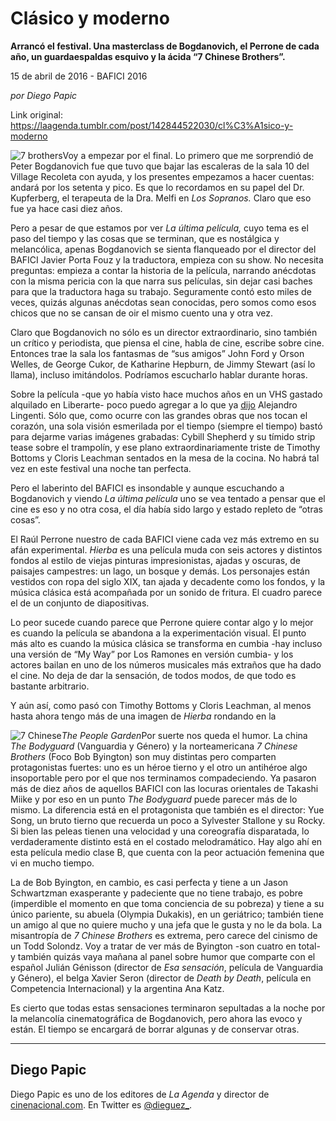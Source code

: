 # Clásico y moderno

**Arrancó el festival. Una masterclass de Bogdanovich, el Perrone de cada año, un guardaespaldas esquivo y la ácida “7 Chinese Brothers”.**

15 de abril de 2016 - BAFICI 2016

_por Diego Papic_

Link original: https://laagenda.tumblr.com/post/142844522030/cl%C3%A1sico-y-moderno

![7 brothers](https://64.media.tumblr.com/2c57e0e2466f92698e4e83cd7e0c3ef5/tumblr_inline_pjzrqqqNuU1t6q87u_500.jpg)Voy a empezar por el final. Lo primero que me sorprendió de Peter Bogdanovich fue que tuvo que bajar las escaleras de la sala 10 del Village Recoleta con ayuda, y los presentes empezamos a hacer cuentas: andará por los setenta y pico. Es que lo recordamos en su papel del Dr. Kupferberg, el terapeuta de la Dra. Melfi en *Los Sopranos.* Claro que eso fue ya hace casi diez años.

Pero a pesar de que estamos por ver *La última película,* cuyo tema es el paso del tiempo y las cosas que se terminan, que es nostálgica y melancólica, apenas Bogdanovich se sienta flanqueado por el director del BAFICI Javier Porta Fouz y la traductora, empieza con su show. No necesita preguntas: empieza a contar la historia de la película, narrando anécdotas con la misma pericia con la que narra sus películas, sin dejar casi baches para que la traductora haga su trabajo. Seguramente contó esto miles de veces, quizás algunas anécdotas sean conocidas, pero somos como esos chicos que no se cansan de oir el mismo cuento una y otra vez.

Claro que Bogdanovich no sólo es un director extraordinario, sino también un crítico y periodista, que piensa el cine, habla de cine, escribe sobre cine. Entonces trae la sala los fantasmas de “sus amigos” John Ford y Orson Welles, de George Cukor, de Katharine Hepburn, de Jimmy Stewart (así lo llama), incluso imitándolos. Podríamos escucharlo hablar durante horas.

Sobre la película -que yo había visto hace muchos años en un VHS gastado alquilado en Liberarte- poco puedo agregar a lo que ya [dijo](http://laagenda.buenosaires.gob.ar/post/142709676525/el-pasado-que-no-vuelve) Alejandro Lingenti. Sólo que, como ocurre con las grandes obras que nos tocan el corazón, una sola visión esmerilada por el tiempo (siempre el tiempo) bastó para dejarme varias imágenes grabadas: Cybill Shepherd y su tímido strip tease sobre el trampolín, y ese plano extraordinariamente triste de Timothy Bottoms y Cloris Leachman sentados en la mesa de la cocina. No habrá tal vez en este festival una noche tan perfecta.

Pero el laberinto del BAFICI es insondable y aunque escuchando a Bogdanovich y viendo *La última película* uno se vea tentado a pensar que el cine es eso y no otra cosa, el día había sido largo y estado repleto de “otras cosas”.

El Raúl Perrone nuestro de cada BAFICI viene cada vez más extremo en su afán experimental. *Hierba* es una película muda con seis actores y distintos fondos al estilo de viejas pinturas impresionistas, ajadas y oscuras, de paisajes campestres: un lago, un bosque y demás. Los personajes están vestidos con ropa del siglo XIX, tan ajada y decadente como los fondos, y la música clásica está acompañada por un sonido de fritura. El cuadro parece el de un conjunto de diapositivas.

Lo peor sucede cuando parece que Perrone quiere contar algo y lo mejor es cuando la película se abandona a la experimentación visual. El punto más alto es cuando la música clásica se transforma en cumbia -hay incluso una versión de “My Way” por Los Ramones en versión cumbia- y los actores bailan en uno de los números musicales más extraños que ha dado el cine. No deja de dar la sensación, de todos modos, de que todo es bastante arbitrario.

Y aún así, como pasó con Timothy Bottoms y Cloris Leachman, al menos hasta ahora tengo más de una imagen de *Hierba* rondando en la 

![7 Chinese](https://64.media.tumblr.com/2c57e0e2466f92698e4e83cd7e0c3ef5/tumblr_inline_pjzrqqqNuU1t6q87u_250.jpg)*The People Garden*Por suerte nos queda el humor. La china *The Bodyguard* (Vanguardia y Género) y la norteamericana *7 Chinese Brothers* (Foco Bob Byington) son muy distintas pero comparten protagonistas fuertes: uno es un héroe tierno y el otro un antihéroe algo insoportable pero por el que nos terminamos compadeciendo. Ya pasaron más de diez años de aquellos BAFICI con las locuras orientales de Takashi Miike y por eso en un punto *The Bodyguard* puede parecer más de lo mismo. La diferencia está en el protagonista que también es el director: Yue Song, un bruto tierno que recuerda un poco a Sylvester Stallone y su Rocky. Si bien las peleas tienen una velocidad y una coreografía disparatada, lo verdaderamente distinto está en el costado melodramático. Hay algo ahí en esta película medio clase B, que cuenta con la peor actuación femenina que vi en mucho tiempo.

La de Bob Byington, en cambio, es casi perfecta y tiene a un Jason Schwartzman exasperante y padeciente que no tiene trabajo, es pobre (imperdible el momento en que toma conciencia de su pobreza) y tiene a su único pariente, su abuela (Olympia Dukakis), en un geriátrico; también tiene un amigo al que no quiere mucho y una jefa que le gusta y no le da bola. La misantropía de *7 Chinese Brothers* es extrema, pero carece del cinismo de un Todd Solondz. Voy a tratar de ver más de Byington -son cuatro en total- y también quizás vaya mañana al panel sobre humor que comparte con el español Julián Génisson (director de *Esa sensación*, película de Vanguardia y Género), el belga Xavier Seron (director de *Death by Death*, película en Competencia Internacional) y la argentina Ana Katz.

Es cierto que todas estas sensaciones terminaron sepultadas a la noche por la melancolía cinematográfica de Bogdanovich, pero ahora las evoco y están. El tiempo se encargará de borrar algunas y de conservar otras. 



---

 Diego Papic
------------

 Diego Papic es uno de los editores de *La Agenda* y director de [cinenacional.com](http://www.cinenacional.com). En Twitter es [@dieguez\_](http://www.twitter.com/dieguez_). 


